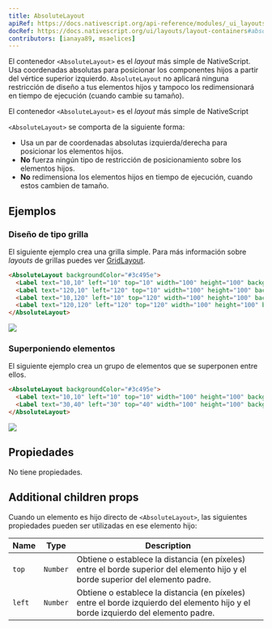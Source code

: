 ```yaml
---
title: AbsoluteLayout
apiRef: https://docs.nativescript.org/api-reference/modules/_ui_layouts_absolute_layout_
docRef: https://docs.nativescript.org/ui/layouts/layout-containers#absolutelayout
contributors: [ianaya89, msaelices]
---
```



El contenedor `<AbsoluteLayout>` es el *layout* más simple de NativeScript. Usa coordenadas absolutas para posicionar los componentes hijos a partir del vértice superior izquierdo.
`AbsoluteLayout` no aplicará ninguna restricción de diseño a tus elementos hijos y tampoco los redimensionará en tiempo de ejecución (cuando cambie su tamaño).

El contenedor `<AbsoluteLayout>` es el *layout* más simple de NativeScript

`<AbsoluteLayout>` se comporta de la siguiente forma:

* Usa un par de coordenadas absolutas izquierda/derecha para posicionar los elementos hijos.
* **No** fuerza ningún tipo de restricción de posicionamiento sobre los elementos hijos.
* **No** redimensiona los elementos hijos en tiempo de ejecución, cuando estos cambien de tamaño.

## Ejemplos

### Diseño de tipo grilla

El siguiente ejemplo crea una grilla simple. Para más información sobre *layouts* de grillas puedes ver [GridLayout](/es/docs/elements/layouts/grid-layout).

```html
<AbsoluteLayout backgroundColor="#3c495e">
  <Label text="10,10" left="10" top="10" width="100" height="100" backgroundColor="#43b883"/>
  <Label text="120,10" left="120" top="10" width="100" height="100" backgroundColor="#43b883"/>
  <Label text="10,120" left="10" top="120" width="100" height="100" backgroundColor="#43b883"/>
  <Label text="120,120" left="120" top="120" width="100" height="100" backgroundColor="#43b883"/>
</AbsoluteLayout>
```
<img class="md:w-1/2 lg:w-1/3" src="https://art.nativescript-vue.org/layouts/absolute_layout_grid.svg" />

### Superponiendo elementos

El siguiente ejemplo crea un grupo de elementos que se superponen entre ellos.

```html
<AbsoluteLayout backgroundColor="#3c495e">
  <Label text="10,10" left="10" top="10" width="100" height="100" backgroundColor="#289062"/>
  <Label text="30,40" left="30" top="40" width="100" height="100" backgroundColor="#43b883"/>
</AbsoluteLayout>
```
<img class="md:w-1/2 lg:w-1/3" src="https://art.nativescript-vue.org/layouts/absolute_layout_overlap.svg" />

## Propiedades

No tiene propiedades.

## Additional children props

Cuando un elemento es hijo directo de `<AbsoluteLayout>`, las siguientes propiedades pueden ser utilizadas en ese elemento hijo:

| Name | Type | Description |
|------|------|-------------|
| `top` | `Number` | Obtiene o establece la distancia (en píxeles) entre el borde superior del elemento hijo y el borde superior del elemento padre.
| `left` | `Number` | Obtiene o establece la distancia (en píxeles) entre el borde izquierdo del elemento hijo y el borde izquierdo del elemento padre.
